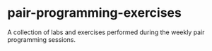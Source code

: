 # pair-programming-exercises
A collection of labs and exercises performed during the weekly pair programming sessions.
